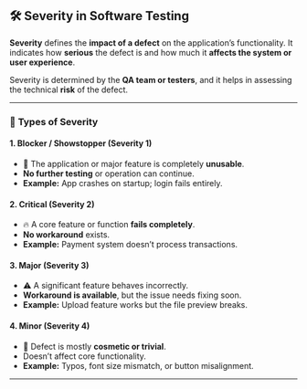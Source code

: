 ## 🛠️ **Severity in Software Testing**

**Severity** defines the **impact of a defect** on the application’s functionality. It indicates how **serious** the defect is and how much it **affects the system or user experience**.

Severity is determined by the **QA team or testers**, and it helps in assessing the technical **risk** of the defect.

---

### 🔹 **Types of Severity**

#### 1. **Blocker / Showstopper (Severity 1)**
- 🚫 The application or major feature is completely **unusable**.
- **No further testing** or operation can continue.
- **Example:** App crashes on startup; login fails entirely.

#### 2. **Critical (Severity 2)**
- 🔥 A core feature or function **fails completely**.
- **No workaround** exists.
- **Example:** Payment system doesn’t process transactions.

#### 3. **Major (Severity 3)**
- ⚠️ A significant feature behaves incorrectly.
- **Workaround is available**, but the issue needs fixing soon.
- **Example:** Upload feature works but the file preview breaks.

#### 4. **Minor (Severity 4)**
- 🐞 Defect is mostly **cosmetic or trivial**.
- Doesn’t affect core functionality.
- **Example:** Typos, font size mismatch, or button misalignment.

---